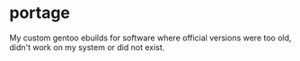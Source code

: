 # portage
My custom gentoo ebuilds for software where official versions were too old, didn't work on my system or did not exist.
